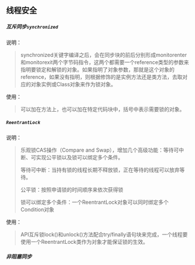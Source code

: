 ## 线程安全

##### 互斥同步`synchronized`

说明：

>  synchronized关键字编译之后，会在同步块的前后分别形成monitorenter和monitorexit两个字节码指令，这两个都需要一个reference类型的参数来指明要锁定和解锁的对象。如果指明了对象参数，那就是这个对象的reference，如果没有指明，则根据修饰的是实例方法还是类方法，去取对应的对象实例或Class对象来作为锁对象。

使用：

> 可以加在方法上，也可以加在特定代码块中，括号中表示需要锁的对象。

##### `ReentrantLock`

说明：

> 乐观锁CAS操作（Compare and Swap），增加几个高级功能：等待可中断、可实现公平锁以及锁可以绑定多个条件。
>
> 等待可中断：当持有锁的线程长期不释放锁，正在等待的线程可以放弃等待。
>
> 公平锁：按照申请锁的时间顺序来依次获得锁
>
> 锁可以绑定多个条件：一个ReentrantLock对象可以同时绑定多个Condition对象

使用：

> API互斥锁lock()和unlock()方法配合try/finally语句块来完成，一个线程要使用一个ReentrantLock类作为对象才能保证锁的生效。

##### 非阻塞同步